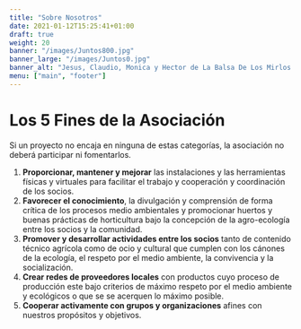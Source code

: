 ```yaml
---
title: "Sobre Nosotros"
date: 2021-01-12T15:25:41+01:00
draft: true
weight: 20
banner: "/images/Juntos800.jpg"
banner_large: "/images/Juntos0.jpg"
banner_alt: "Jesus, Claudio, Monica y Hector de La Balsa De Los Mirlos."
menu: ["main", "footer"]
---
```


# Los 5 Fines de la Asociación

Si un proyecto no encaja en ninguna de estas categorías, la asociación no deberá participar ni fomentarlos.

1. **Proporcionar, mantener y mejorar** las instalaciones y las herramientas físicas y virtuales para facilitar el trabajo y cooperación y coordinación de los socios.
2. **Favorecer el conocimiento**, la divulgación y comprensión de forma crítica de los procesos medio ambientales y promocionar huertos y buenas prácticas de horticultura bajo la concepción de la agro-ecología entre los socios y la comunidad.
3. **Promover y desarrollar actividades entre los socios** tanto de contenido técnico agrícola como de ocio y cultural que cumplen con los cánones de la ecología, el respeto por el medio ambiente, la convivencia y la socialización.
4. **Crear redes de proveedores locales** con productos cuyo proceso de producción este bajo criterios de máximo respeto por el medio ambiente y ecológicos o que se se acerquen lo máximo posible.
5. **Cooperar activamente con grupos y organizaciones** afines con nuestros propósitos y objetivos.
